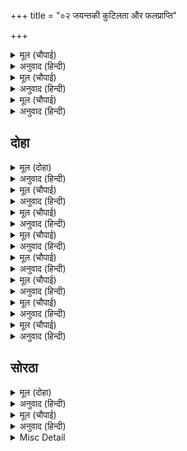 +++
title = "०२ जयन्तकी कुटिलता और फलप्राप्ति"

+++


<details><summary>मूल (चौपाई)</summary>

एक बार चुनि कुसुम सुहाए।  
निज कर भूषन राम बनाए॥  
सीतहि पहिराए प्रभु सादर।  
बैठे फटिक सिला पर सुंदर॥
</details>

<details><summary>अनुवाद (हिन्दी)</summary>

एक बार सुन्दर फूल चुनकर श्रीरामजीने अपने हाथोंसे भाँति-भाँतिके गहने बनाये और सुन्दर स्फटिकशिलापर बैठे हुए प्रभुने आदरके साथ वे गहने श्रीसीताजीको पहनाये॥ २॥
</details>

<details><summary>मूल (चौपाई)</summary>

सुरपति सुत धरि बायस बेषा।  
सठ चाहत रघुपति बल देखा॥  
जिमि पिपीलिका सागर थाहा।  
महा मंदमति पावन चाहा॥
</details>

<details><summary>अनुवाद (हिन्दी)</summary>

देवराज इन्द्रका मूर्ख पुत्र जयन्त कौएका रूप धरकर श्रीरघुनाथजीका बल देखना चाहता है। जैसे महान् मन्दबुद्धि चींटी समुद्रका थाह पाना चाहती हो॥ ३॥
</details>

<details><summary>मूल (चौपाई)</summary>

सीता चरन चोंच हति भागा।  
मूढ़ मंदमति कारन कागा॥  
चला रुधिर रघुनायक जाना।  
सींक धनुष सायक संधाना॥
</details>

<details><summary>अनुवाद (हिन्दी)</summary>

वह मूढ़, मन्दबुद्धि कारणसे (भगवान् के बलकी परीक्षा करनेके लिये) बना हुआ कौआ सीताजीके चरणोंमें चोंच मारकर भागा। जब रक्त बह चला, तब श्रीरघुनाथजीने जाना और धनुषपर सींक (सरकंडे)का बाण सन्धान किया॥ ४॥
</details>

## दोहा


<details><summary>मूल (दोहा)</summary>

अति कृपाल रघुनायक सदा दीन पर नेह।  
ता सन आइ कीन्ह छलु मूरख अवगुन गेह॥ १॥
</details>

<details><summary>अनुवाद (हिन्दी)</summary>

श्रीरघुनाथजी, जो अत्यन्त ही कृपालु हैं और जिनका दीनोंपर सदा प्रेम रहता है, उनसे भी उस अवगुणोंके घर मूर्ख जयन्तने आकर छल किया॥ १॥
</details>

<details><summary>मूल (चौपाई)</summary>

प्रेरित मंत्र ब्रह्मसर धावा।  
चला भाजि बायस भय पावा॥  
धरि निज रूप गयउ पितु पाहीं।  
राम बिमुख राखा तेहि नाहीं॥
</details>

<details><summary>अनुवाद (हिन्दी)</summary>

मन्त्रसे प्रेरित होकर वह ब्रह्मबाण दौड़ा। कौआ भयभीत होकर भाग चला। वह अपना असली रूप धरकर पिता इन्द्रके पास गया, पर श्रीरामजीका विरोधी जानकर इन्द्रने उसको नहीं रखा॥ १॥
</details>

<details><summary>मूल (चौपाई)</summary>

भा निरास उपजी मन त्रासा।  
जथा चक्र भय रिषि दुर्बासा॥  
ब्रह्मधाम सिवपुर सब लोका।  
फिरा श्रमित ब्याकुल भय सोका॥
</details>

<details><summary>अनुवाद (हिन्दी)</summary>

तब वह निराश हो गया, उसके मनमें भय उत्पन्न हो गया; जैसे दुर्वासा ऋषिको चक्रसे भय हुआ था। वह ब्रह्मलोक, शिवलोक आदि समस्त लोकोंमें थका हुआ और भय-शोकसे व्याकुल होकर भागता फिरा॥ २॥
</details>

<details><summary>मूल (चौपाई)</summary>

काहूँ बैठन कहा न ओही।  
राखि को सकइ राम कर द्रोही॥  
मातु मृत्यु पितु समन समाना।  
सुधा होइ बिष सुनु हरिजाना॥
</details>

<details><summary>अनुवाद (हिन्दी)</summary>

[पर रखना तो दूर रहा] किसीने उसे बैठनेतकके लिये नहीं कहा। श्रीरामजीके द्रोहीको कौन रख सकता है? [काकभुशुण्डिजी कहते हैं—] हे गरुड़! सुनिये, उसके लिये माता मृत्युके समान, पिता यमराजके समान और अमृत विषके समान हो जाता है॥ ३॥
</details>

<details><summary>मूल (चौपाई)</summary>

मित्र करइ सत रिपु कै करनी।  
ता कहँ बिबुधनदी बैतरनी॥  
सब जगु ताहि अनलहु ते ताता।  
जो रघुबीर बिमुख सुनु भ्राता॥
</details>

<details><summary>अनुवाद (हिन्दी)</summary>

मित्र सैकड़ों शत्रुओंकी-सी करनी करने लगता है। देवनदी गङ्गाजी उसके लिये वैतरणी (यमपुरीकी नदी) हो जाती है। हे भाई! सुनिये, जो श्रीरघुनाथजीके विमुख होता है, समस्त जगत् उसके लिये अग्निसे भी अधिक गरम (जलानेवाला) हो जाता है॥ ४॥
</details>

<details><summary>मूल (चौपाई)</summary>

नारद देखा बिकल जयंता।  
लागि दया कोमल चित संता॥  
पठवा तुरत राम पहिं ताही।  
कहेसि पुकारि प्रनत हित पाही॥
</details>

<details><summary>अनुवाद (हिन्दी)</summary>

नारदजीने जयन्तको व्याकुल देखा तो उन्हें दया आ गयी; क्योंकि संतोंका चित्त बड़ा कोमल होता है। उन्होंने उसे [समझाकर] तुरंत श्रीरामजीके पास भेज दिया। उसने [जाकर] पुकारकर कहा— हे शरणागतके हितकारी! मेरी रक्षा कीजिये॥ ५॥
</details>

<details><summary>मूल (चौपाई)</summary>

आतुर सभय गहेसि पद जाई।  
त्राहि त्राहि दयाल रघुराई॥  
अतुलित बल अतुलित प्रभुताई।  
मैं मतिमंद जानि नहिं पाई॥
</details>

<details><summary>अनुवाद (हिन्दी)</summary>

आतुर और भयभीत जयन्तने जाकर श्रीरामजीके चरण पकड़ लिये [और कहा—] हे दयालु रघुनाथजी! रक्षा कीजिये, रक्षा कीजिये। आपके अतुलित बल और आपकी अतुलित प्रभुता (सामर्थ्य)-को मैं मन्दबुद्धि जान नहीं पाया था॥ ६॥
</details>

<details><summary>मूल (चौपाई)</summary>

निज कृत कर्म जनित फल पायउँ।  
अब प्रभु पाहि सरन तकि आयउँ॥  
सुनि कृपाल अति आरत बानी।  
एकनयन करि तजा भवानी॥
</details>

<details><summary>अनुवाद (हिन्दी)</summary>

अपने किये हुए कर्मसे उत्पन्न हुआ फल मैंने पा लिया। अब हे प्रभु! मेरी रक्षा कीजिये। मैं आपकी शरण तककर आया हूँ। [शिवजी कहते हैं—] हे पार्वती! कृपालु श्रीरघुनाथजीने उसकी अत्यन्त आर्त्त [दुःखभरी] वाणी सुनकर उसे एक आँखका काना करके छोड़ दिया॥ ७॥
</details>

## सोरठा


<details><summary>मूल (दोहा)</summary>

कीन्ह मोह बस द्रोह जद्यपि तेहि कर बध उचित।  
प्रभु छाड़ेउ करि छोह को कृपाल रघुबीर सम॥ २॥
</details>

<details><summary>अनुवाद (हिन्दी)</summary>

उसने मोहवश द्रोह किया था, इसलिये यद्यपि उसका वध ही उचित था, पर प्रभुने कृपा करके उसे छोड़ दिया। श्रीरामजीके समान कृपालु और कौन होगा?॥ २॥
</details>

<details><summary>मूल (चौपाई)</summary>

रघुपति चित्रकूट बसि नाना।  
चरित किए श्रुति सुधा समाना॥  
बहुरि राम अस मन अनुमाना।  
होइहि भीर सबहिं मोहि जाना॥
</details>

<details><summary>अनुवाद (हिन्दी)</summary>

चित्रकूटमें बसकर श्रीरघुनाथजीने बहुत-से चरित्र किये, जो कानोंको अमृतके समान [प्रिय] हैं। फिर (कुछ समय पश्चात्) श्रीरामजीने मनमें ऐसा अनुमान किया कि मुझे सब लोग जान गये हैं, इससे [यहाँ] बड़ी भीड़ हो जायगी॥ १॥
</details>

<details><summary>Misc Detail</summary>


</details>
